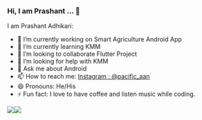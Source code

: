 ### Hi, I am Prashant ... 👋

I am Prashant Adhikari:

- 🔭 I’m currently working on Smart Agriculture Android App
- 🌱 I’m currently learning KMM
- 👯 I’m looking to collaborate Flutter Project
- 🤔 I’m looking for help with KMM
- 💬 Ask me about Android
- 📫 How to reach me: [Instagram : @pacific_aan](https://www.instagram.com/pacific_aan/)
- 😄 Pronouns: He/His
- ⚡ Fun fact: I love to have coffee and listen music while coding.

<img src="https://github-readme-stats.vercel.app/api?username=aprashant21&show_icons=true&theme=radical" /><img src="https://github-readme-stats.vercel.app/api/top-langs/?username=aprashant21&langs_count=10" />


